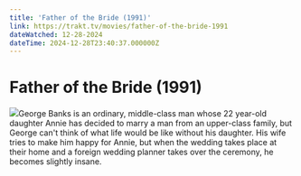```yaml
---
title: 'Father of the Bride (1991)' 
link: https://trakt.tv/movies/father-of-the-bride-1991
dateWatched: 12-28-2024
dateTime: 2024-12-28T23:40:37.000000Z
---
```

# Father of the Bride (1991)

![](https://walter-r2.trakt.tv/images/movies/000/006/869/fanarts/thumb/b348f39cc9.jpg)George Banks is an ordinary, middle-class man whose 22 year-old daughter Annie has decided to marry a man from an upper-class family, but George can't think of what life would be like without his daughter. His wife tries to make him happy for Annie, but when the wedding takes place at their home and a foreign wedding planner takes over the ceremony, he becomes slightly insane.